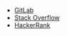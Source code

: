 - [GitLab](https://gitlab.com/marian13gitlab)
- [Stack Overflow](https://stackoverflow.com/users/12201472/marian13)
- [HackerRank](https://www.hackerrank.com/marian13)
